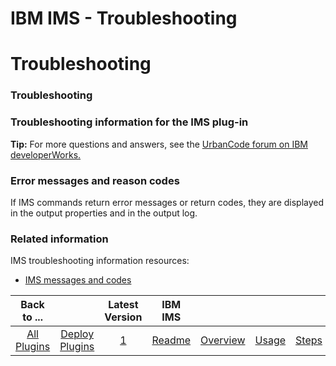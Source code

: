 
IBM IMS - Troubleshooting
=========================

# Troubleshooting


### Troubleshooting




### Troubleshooting information for the IMS plug-in

**Tip:** For more questions and answers, see the [UrbanCode forum on IBM developerWorks.](https://developer.ibm.com/answers/?community=urbancode)

### Error messages and reason codes

If IMS commands return error messages or return codes, they are displayed in the output properties and in the output log.

### Related information

IMS troubleshooting information resources:

* [IMS messages and codes](http://www-01.ibm.com/support/knowledgecenter/SSEPH2_13.1.0/com.ibm.ims13.doc.msgs/common/mc.htm)

|Back to ...||Latest Version|IBM IMS |||||
| :---: | :---: | :---: | :---: | :---: | :---: | :---: | :---: |
|[All Plugins](../../index.md)|[Deploy Plugins](../README.md)|[1](https://raw.githubusercontent.com/UrbanCode/IBM-UCD-PLUGINS/main/files/IMSz/IMS_Plugin_v1.zip)|[Readme](README.md)|[Overview](overview.md)|[Usage](usage.md)|[Steps](steps.md)|[Downloads](downloads.md)|

